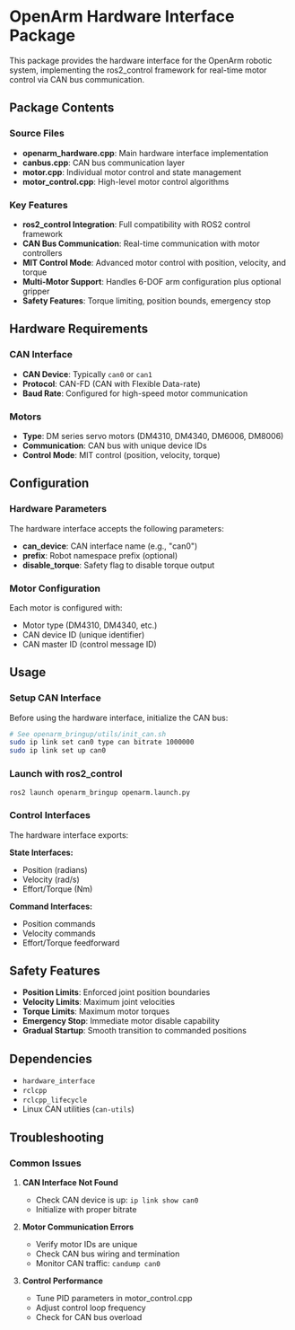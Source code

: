 # OpenArm Hardware Interface Package

This package provides the hardware interface for the OpenArm robotic system, implementing the ros2_control framework for real-time motor control via CAN bus communication.

## Package Contents

### Source Files

- **openarm_hardware.cpp**: Main hardware interface implementation
- **canbus.cpp**: CAN bus communication layer
- **motor.cpp**: Individual motor control and state management
- **motor_control.cpp**: High-level motor control algorithms

### Key Features

- **ros2_control Integration**: Full compatibility with ROS2 control framework
- **CAN Bus Communication**: Real-time communication with motor controllers
- **MIT Control Mode**: Advanced motor control with position, velocity, and torque
- **Multi-Motor Support**: Handles 6-DOF arm configuration plus optional gripper
- **Safety Features**: Torque limiting, position bounds, emergency stop

## Hardware Requirements

### CAN Interface
- **CAN Device**: Typically `can0` or `can1`
- **Protocol**: CAN-FD (CAN with Flexible Data-rate)
- **Baud Rate**: Configured for high-speed motor communication

### Motors
- **Type**: DM series servo motors (DM4310, DM4340, DM6006, DM8006)
- **Communication**: CAN bus with unique device IDs
- **Control Mode**: MIT control (position, velocity, torque)

## Configuration

### Hardware Parameters

The hardware interface accepts the following parameters:

- **can_device**: CAN interface name (e.g., "can0")
- **prefix**: Robot namespace prefix (optional)
- **disable_torque**: Safety flag to disable torque output

### Motor Configuration

Each motor is configured with:
- Motor type (DM4310, DM4340, etc.)
- CAN device ID (unique identifier)
- CAN master ID (control message ID)

## Usage

### Setup CAN Interface

Before using the hardware interface, initialize the CAN bus:

```bash
# See openarm_bringup/utils/init_can.sh
sudo ip link set can0 type can bitrate 1000000
sudo ip link set up can0
```

### Launch with ros2_control

```bash
ros2 launch openarm_bringup openarm.launch.py
```

### Control Interfaces

The hardware interface exports:

**State Interfaces:**
- Position (radians)
- Velocity (rad/s)  
- Effort/Torque (Nm)

**Command Interfaces:**
- Position commands
- Velocity commands
- Effort/Torque feedforward

## Safety Features

- **Position Limits**: Enforced joint position boundaries
- **Velocity Limits**: Maximum joint velocities
- **Torque Limits**: Maximum motor torques
- **Emergency Stop**: Immediate motor disable capability
- **Gradual Startup**: Smooth transition to commanded positions

## Dependencies

- `hardware_interface`
- `rclcpp`
- `rclcpp_lifecycle`
- Linux CAN utilities (`can-utils`)

## Troubleshooting

### Common Issues

1. **CAN Interface Not Found**
   - Check CAN device is up: `ip link show can0`
   - Initialize with proper bitrate

2. **Motor Communication Errors**
   - Verify motor IDs are unique
   - Check CAN bus wiring and termination
   - Monitor CAN traffic: `candump can0`

3. **Control Performance**
   - Tune PID parameters in motor_control.cpp
   - Adjust control loop frequency
   - Check for CAN bus overload 